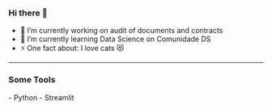 ### Hi there 👋

- 🔭 I’m currently working on audit of documents and contracts
- 🌱 I’m currently learning Data Science on Comunidade DS
- ⚡ One fact about: I love cats 😻


<!--
**GrapeJordison/GrapeJordison** is a ✨ _special_ ✨ repository because its `README.md` (this file) appears on your GitHub profile.

Here are some ideas to get you started:

- 🔭 I’m currently working on ...
- 🌱 I’m currently learning ...
- 👯 I’m looking to collaborate on ...
- 🤔 I’m looking for help with ...
- 💬 Ask me about ...
- 📫 How to reach me: ...
- 😄 Pronouns: ...
- ⚡ Fun fact: ...
-->

____________________________________________________________________________

<h3>Some Tools</h3>
- Python
- Streamlit
